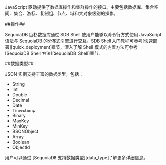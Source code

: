   [^_^]:
      JavaScript 驱动

JavaScript 驱动提供了数据库操作和集群操作的接口。主要包括数据库、集合空间、集合、游标、复制组、节点、域和大对象级别的操作。

##操作##

SequoiaDB 巨杉数据库通过 SDB Shell 使用户能够以命令行方式使用 JavaScript 语法与 SequoiaDB 的分布式引擎进行交互。SDB Shell 入门教程可参考[快速部署][quick_deployment]章节，深入了解 Shell 模式的内置方法可参考 [SequoiaDB Shell 方法][SequoiaDB_Shell]章节。

##数据类型##

JSON 实例支持丰富的数据类型，包括：

* String
* Int
* Double
* Decimal
* Date
* Timestamp
* Binary
* MaxKey
* MinKey
* BSONObject
* Array
* Boolean
* ObjectId

用户可以通过 [SequoiaDB 支持数据类型][data_type]了解更多详细信息。



[^_^]:
     本文使用的所有引用和链接
[data_type]:manual/Distributed_Engine/Architecture/Data_Model/data_type.md
[SequoiaDB_Shell]:manual/Manual/Sequoiadb_Command/Readme.md
[quick_deployment]:manual/Quick_Start/quick_deployment.md#基本操作